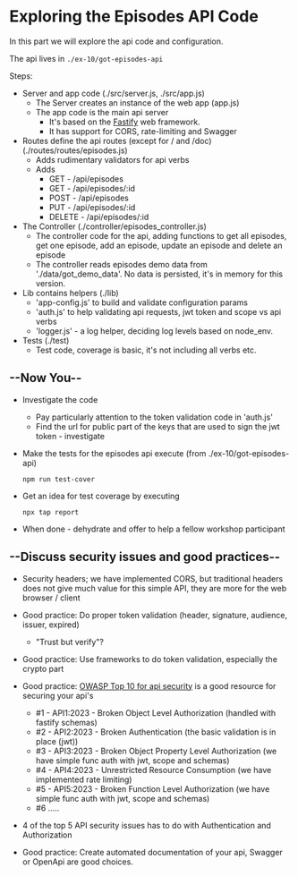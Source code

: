 # Exploring the Episodes API Code

In this part we will explore the api code and configuration.

The api lives in `./ex-10/got-episodes-api`


Steps:

* Server and app code (./src/server.js, ./src/app.js)
  * The Server creates an instance of the web app (app.js)
  * The app code is the main api server
    * It's based on the [Fastify](https://www.fastify.io/) web framework.
    * It has support for CORS, rate-limiting and Swagger 
* Routes define the api routes (except for / and /doc)(./routes/routes/episodes.js)
  * Adds rudimentary validators for api verbs
  * Adds
    * GET - /api/episodes
    * GET - /api/episodes/:id
    * POST - /api/episodes
    * PUT - /api/episodes/:id
    * DELETE - /api/episodes/:id
* The Controller (./controller/episodes_controller.js)
  * The controller code for the api, adding functions to get all episodes, get one episode, add an episode, update an episode and delete an episode 
  * The controller reads episodes demo data from './data/got_demo_data'. No data is persisted, it's in memory for this version.
* Lib contains helpers (./lib)
  * 'app-config.js' to build and validate configuration params
  * 'auth.js' to help validating api requests, jwt token and scope vs api verbs
  * 'logger.js' - a log helper, deciding log levels based on node_env.
* Tests (./test)
  * Test code, coverage is basic, it's not including all verbs etc.

## --Now You--

* Investigate the code
  * Pay particularly attention to the token validation code in 'auth.js'
  * Find the url for public part of the keys that are used to sign the jwt token - investigate
* Make the tests for the episodes api execute (from ./ex-10/got-episodes-api)
  
  ```shell
  npm run test-cover
  ```

* Get an idea for test coverage by executing

  ```shell
  npx tap report
  ```

* When done - dehydrate and offer to help a fellow workshop participant

## --Discuss security issues and good practices--

* Security headers; we have implemented CORS, but traditional headers does not give much value for this simple API, they are more for the web browser / client
* Good practice: Do proper token validation (header, signature, audience, issuer, expired)
  * "Trust but verify"?
* Good practice: Use frameworks to do token validation, especially the crypto part
* Good practice: [OWASP Top 10 for api security](https://owasp.org/www-project-api-security/) is a good resource for securing your api's
  * #1 - API1:2023 - Broken Object Level Authorization (handled with fastify schemas)
  * #2 - API2:2023 - Broken Authentication  (the basic validation is in place (jwt))
  * #3 - API3:2023 - Broken Object Property Level Authorization (we have simple func auth with jwt, scope and schemas)
  * #4 - API4:2023 - Unrestricted Resource Consumption (we have implemented rate limiting)
  * #5 - API5:2023 - Broken Function Level Authorization (we have simple func auth with jwt, scope and schemas)
  * #6 .....

* 4 of the top 5 API security issues has to do with Authentication and Authorization
* Good practice: Create automated documentation of your api, Swagger or OpenApi are good choices.
